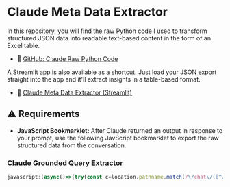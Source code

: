 # Claude Meta Data Extractor
In this repository, you will find the raw Python code I used to transform structured JSON data into readable text-based content in the form of an Excel table.

- 🔗 [GitHub: Claude Raw Python Code](https://github.com/simodepth96/Claude-Meta-Tag-Extractor/blob/main/raw.py)

A Streamlit app is also available as a shortcut. Just load your JSON export straight into the app and it'll extract insights in a table-based format.
- 🔗 [Claude Meta Data Extractor (Streamlit)](https://claude-meta-tag-extractor.streamlit.app/)


## ⚠️ Requirements

- **JavaScript Bookmarklet:**
After Claude returned an output in response to your prompt, use the following JavScript bookmarklet to export the raw structured data from the conversation.


### Claude Grounded Query Extractor

```javascript
javascript:(async()=>{try{const c=location.pathname.match(/\/chat\/([^/]+)/)?.[1];if(!c){alert('Open%20a%20Claude%20chat%20first');return;}const t=Date.now();const o=(await(await fetch(`/api/organizations?_t=${t}`,{credentials:'include',cache:'no-cache'})).json())[0].uuid;const j=await(await fetch(`/api/organizations/${o}/chat_conversations/${c}?tree=true&rendering_mode=messages&render_all_tools=true&_t=${t}`,{credentials:'include',cache:'no-cache'})).json();const u=URL.createObjectURL(new Blob([JSON.stringify(j,null,2)],{type:'application/json'}));Object.assign(document.createElement('a'),{href:u,download:`claude-${c}-rich.json`}).click();setTimeout(()=>URL.revokeObjectURL(u),2000);}catch(e){alert('Could%20not%20fetch%20rich%20conversation%20JSON');console.error(e);}})();
```

